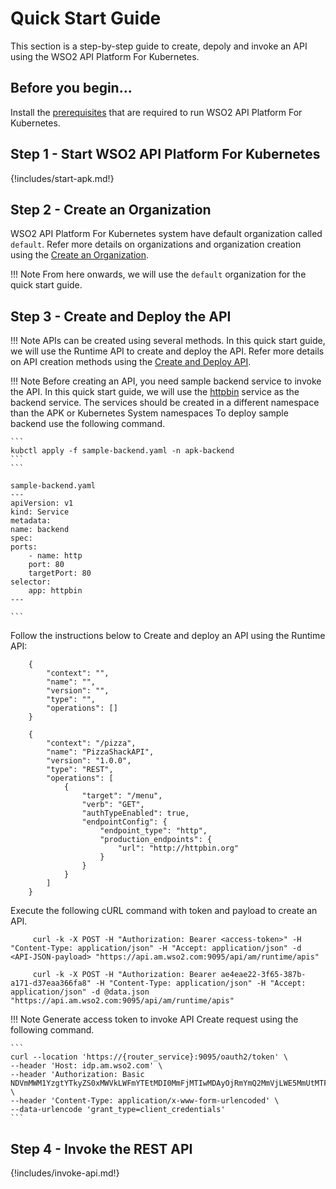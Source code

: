 # Quick Start Guide

This section is a step-by-step guide to create, depoly and invoke an API using the WSO2 API Platform For Kubernetes.

## Before you begin...

Install the [prerequisites](../../setup/prerequisites) that are required to run WSO2 API Platform For Kubernetes.

## Step 1 - Start WSO2 API Platform For Kubernetes

{!includes/start-apk.md!}

## Step 2 - Create an Organization

WSO2 API Platform For Kubernetes system have default organization called `default`. Refer more details on organizations and organization creation using the [Create an Organization](../../setup/organizations).

!!! Note
    From here onwards, we will use the `default` organization for the quick start guide.

## Step 3 - Create and Deploy the API

!!! Note
    APIs can be created using several methods. In this quick start guide, we will use the Runtime API to create and deploy the API. Refer more details on API creation methods using the [Create and Deploy API](../../develop/runtime-api).


!!! Note 
    Before creating an API, you need sample backend service to invoke the API. In this quick start guide, we will use the [httpbin](https://httpbin.org/) service as the backend service.
    The services should be created in a different namespace than the APK or Kubernetes System namespaces
    To deploy sample backend use the following command.

    ```
    kubctl apply -f sample-backend.yaml -n apk-backend
    ```
    ```

    sample-backend.yaml
    ---
    apiVersion: v1
    kind: Service
    metadata:
    name: backend
    spec:
    ports:
        - name: http
        port: 80
        targetPort: 80
    selector:
        app: httpbin
    ---
    
    ```


Follow the instructions below to Create and deploy an API using the Runtime API:

```tab="Format"
    {
        "context": "",
        "name": "",
        "version": "",
        "type": "",
        "operations": []
    }
```

```tab="Example"
    {
        "context": "/pizza",
        "name": "PizzaShackAPI",
        "version": "1.0.0",
        "type": "REST",
        "operations": [
            {
                "target": "/menu",
                "verb": "GET",
                "authTypeEnabled": true,
                "endpointConfig": {
                    "endpoint_type": "http",
                    "production_endpoints": {
                        "url": "http://httpbin.org"
                    }
                }
            }
        ]
    }
```

Execute the following cURL command with token and payload to create an API.

```tab="Format"
     curl -k -X POST -H "Authorization: Bearer <access-token>" -H "Content-Type: application/json" -H "Accept: application/json" -d <API-JSON-payload> "https://api.am.wso2.com:9095/api/am/runtime/apis"
```

```tab="Example"
     curl -k -X POST -H "Authorization: Bearer ae4eae22-3f65-387b-a171-d37eaa366fa8" -H "Content-Type: application/json" -H "Accept: application/json" -d @data.json "https://api.am.wso2.com:9095/api/am/runtime/apis"
```

!!! Note
    Generate access token to invoke API Create request using the following command.

    ```
    curl --location 'https://{router_service}:9095/oauth2/token' \
    --header 'Host: idp.am.wso2.com' \
    --header 'Authorization: Basic NDVmMWM1YzgtYTkyZS0xMWVkLWFmYTEtMDI0MmFjMTIwMDAyOjRmYmQ2MmVjLWE5MmUtMTFlZC1hZmExLTAyNDJhYzEyMDAwMg==' \
    --header 'Content-Type: application/x-www-form-urlencoded' \
    --data-urlencode 'grant_type=client_credentials'
    ```


## Step 4 - Invoke the REST API

{!includes/invoke-api.md!}
